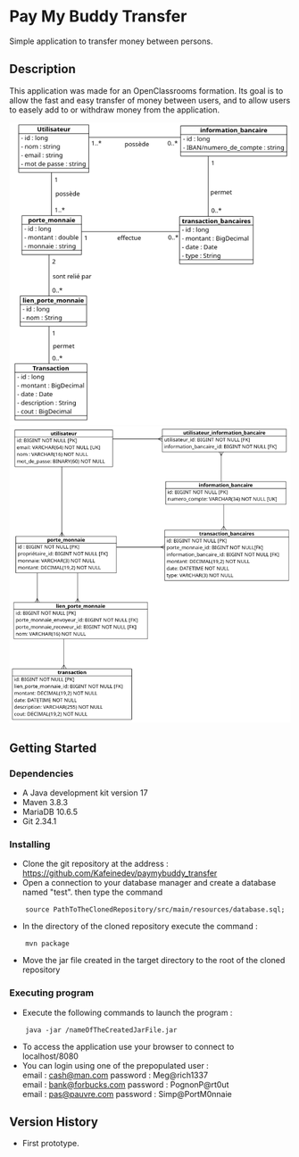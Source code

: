 # Pay My Buddy Transfer

Simple application to transfer money between persons.

## Description

This application was made for an OpenClassrooms formation. Its goal is to allow the fast and easy transfer of money between users, and to allow users to easely add to or withdraw money from the application.

![Image](docs/diagramme_de_classe_uml.png)
![Image](docs/modèle_physique_de_données.png)

## Getting Started

### Dependencies

* A Java development kit version 17
* Maven 3.8.3
* MariaDB 10.6.5
* Git 2.34.1

### Installing

* Clone the git repository at the address :
    https://github.com/Kafeinedev/paymybuddy_transfer
* Open a connection to your database manager and create a database named "test".
then type the command
```
    source PathToTheClonedRepository/src/main/resources/database.sql;
```
* In the directory of the cloned repository execute the command :
```
    mvn package
```
* Move the jar file created in the target directory to the root of the cloned repository

### Executing program

* Execute the following commands to launch the program :
```
    java -jar /nameOfTheCreatedJarFile.jar
```
* To access the application use your browser to connect to localhost/8080
* You can login using one of the prepopulated user :\
email : cash@man.com password : Meg@rich1337\
email : bank@forbucks.com password : PognonP@rt0ut\
email : pas@pauvre.com password : Simp@PortM0nnaie

## Version History

* First prototype.
